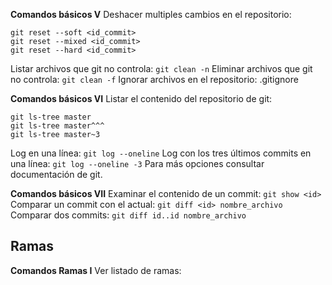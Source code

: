 **Comandos básicos V**
Deshacer multiples cambios en el repositorio:
~~~
git reset --soft <id_commit>
git reset --mixed <id_commit>
git reset --hard <id_commit>
~~~
Listar archivos que git no controla:
`git clean -n`
Eliminar archivos que git no controla:
`git clean -f`
Ignorar archivos en el repositorio: .gitignore

**Comandos básicos VI**
Listar el contenido del repositorio de git:
~~~
git ls-tree master
git ls-tree master^^^
git ls-tree master~3
~~~
Log en una línea:
`git log --oneline`
Log con los tres últimos commits en una línea:
`git log --oneline -3`
Para más opciones consultar documentación de git.

**Comandos básicos VII**
Examinar el contenido de un commit:
`git show <id>`
Comparar un commit con el actual:
`git diff <id> nombre_archivo`
Comparar dos commits:
`git diff id..id nombre_archivo`
## Ramas
**Comandos Ramas I**
Ver listado de ramas:
